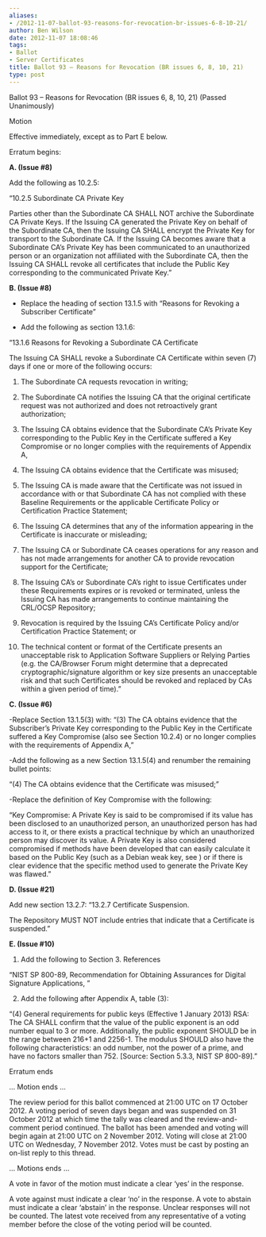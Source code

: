 ```yaml
---
aliases:
- /2012-11-07-ballot-93-reasons-for-revocation-br-issues-6-8-10-21/
author: Ben Wilson
date: 2012-11-07 18:08:46
tags:
- Ballot
- Server Certificates
title: Ballot 93 – Reasons for Revocation (BR issues 6, 8, 10, 21)
type: post
---
```


Ballot 93 – Reasons for Revocation (BR issues 6, 8, 10, 21) (Passed Unanimously)

Motion

Effective immediately, except as to Part E below.

Erratum begins:

**A. (Issue #8)**

Add the following as 10.2.5:

“10.2.5 Subordinate CA Private Key

Parties other than the Subordinate CA SHALL NOT archive the Subordinate CA Private Keys. If the Issuing CA generated the Private Key on behalf of the Subordinate CA, then the Issuing CA SHALL encrypt the Private Key for transport to the Subordinate CA. If the Issuing CA becomes aware that a Subordinate CA’s Private Key has been communicated to an unauthorized person or an organization not affiliated with the Subordinate CA, then the Issuing CA SHALL revoke all certificates that include the Public Key corresponding to the communicated Private Key.”

**B. (Issue #8)**

- Replace the heading of section 13.1.5 with “Reasons for Revoking a Subscriber Certificate”

- Add the following as section 13.1.6:

“13.1.6 Reasons for Revoking a Subordinate CA Certificate

The Issuing CA SHALL revoke a Subordinate CA Certificate within seven (7) days if one or more of the following occurs:

1. The Subordinate CA requests revocation in writing;

1. The Subordinate CA notifies the Issuing CA that the original certificate request was not authorized and does not retroactively grant authorization;

1. The Issuing CA obtains evidence that the Subordinate CA’s Private Key corresponding to the Public Key in the Certificate suffered a Key Compromise or no longer complies with the requirements of Appendix A,

1. The Issuing CA obtains evidence that the Certificate was misused;

1. The Issuing CA is made aware that the Certificate was not issued in accordance with or that Subordinate CA has not complied with these Baseline Requirements or the applicable Certificate Policy or Certification Practice Statement;

1. The Issuing CA determines that any of the information appearing in the Certificate is inaccurate or misleading;

1. The Issuing CA or Subordinate CA ceases operations for any reason and has not made arrangements for another CA to provide revocation support for the Certificate;

1. The Issuing CA’s or Subordinate CA’s right to issue Certificates under these Requirements expires or is revoked or terminated, unless the Issuing CA has made arrangements to continue maintaining the CRL/OCSP Repository;

1. Revocation is required by the Issuing CA’s Certificate Policy and/or Certification Practice Statement; or

1. The technical content or format of the Certificate presents an unacceptable risk to Application Software Suppliers or Relying Parties (e.g. the CA/Browser Forum might determine that a deprecated cryptographic/signature algorithm or key size presents an unacceptable risk and that such Certificates should be revoked and replaced by CAs within a given period of time).”

**C. (Issue #6)**

-Replace Section 13.1.5(3) with: “(3) The CA obtains evidence that the Subscriber’s Private Key corresponding to the Public Key in the Certificate suffered a Key Compromise (also see Section 10.2.4) or no longer complies with the requirements of Appendix A,”

-Add the following as a new Section 13.1.5(4) and renumber the remaining bullet points:

“(4) The CA obtains evidence that the Certificate was misused;”

-Replace the definition of Key Compromise with the following:

“Key Compromise: A Private Key is said to be compromised if its value has been disclosed to an unauthorized person, an unauthorized person has had access to it, or there exists a practical technique by which an unauthorized person may discover its value. A Private Key is also considered compromised if methods have been developed that can easily calculate it based on the Public Key (such as a Debian weak key, see ) or if there is clear evidence that the specific method used to generate the Private Key was flawed.”

**D. (Issue #21)**

Add new section 13.2.7: “13.2.7 Certificate Suspension.

The Repository MUST NOT include entries that indicate that a Certificate is suspended.”

**E. (Issue #10)**

1. Add the following to Section 3. References

“NIST SP 800-89, Recommendation for Obtaining Assurances for Digital Signature Applications, ”

2. Add the following after Appendix A, table (3):

“(4) General requirements for public keys (Effective 1 January 2013) RSA: The CA SHALL confirm that the value of the public exponent is an odd number equal to 3 or more. Additionally, the public exponent SHOULD be in the range between 216+1 and 2256-1. The modulus SHOULD also have the following characteristics: an odd number, not the power of a prime, and have no factors smaller than 752. \[Source: Section 5.3.3, NIST SP 800-89\].”

Erratum ends

… Motion ends …

The review period for this ballot commenced at 21:00 UTC on 17 October 2012. A voting period of seven days began and was suspended on 31 October 2012 at which time the tally was cleared and the review-and-comment period continued. The ballot has been amended and voting will begin again at 21:00 UTC on 2 November 2012. Voting will close at 21:00 UTC on Wednesday, 7 November 2012. Votes must be cast by posting an on-list reply to this thread.

… Motions ends …

A vote in favor of the motion must indicate a clear ‘yes’ in the response.

A vote against must indicate a clear ‘no’ in the response. A vote to abstain must indicate a clear ‘abstain’ in the response. Unclear responses will not be counted. The latest vote received from any representative of a voting member before the close of the voting period will be counted.